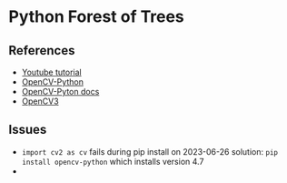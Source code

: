 # Python Forest of Trees
## References
* [Youtube tutorial](https://www.youtube.com/watch?v=-LsuiVGO-88)
* [OpenCV-Python](https://pypi.org/project/opencv-python/)
* [OpenCV-Pyton docs](https://docs.opencv.org/4.7.0/)
* [OpenCV3](https://docs.opencv.org/3.0-beta/index.html)
## Issues 
* ```import cv2 as cv``` fails during pip install on 2023-06-26
    solution: ```pip install opencv-python``` which installs version 4.7
* 